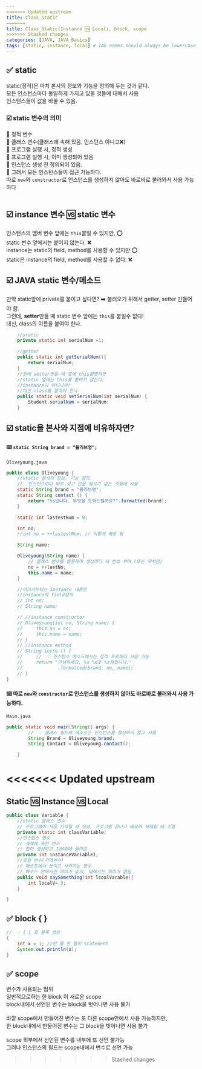 ```yaml
---
<<<<<<< Updated upstream
title: Class_Static
=======
title: Class_Static(Instance 🆚 Local), block, scope
>>>>>>> Stashed changes
categories: [JAVA, JAVA_Basics]
tags: [static, instance, local] # TAG names should always be lowercase
---
```


## ✅ static

static(정적)은 마치 본사의 정보와 기능을 정의해 두는 것과 같다. <br>
모든 인스턴스마다 동일하게 가지고 있을 것들에 대해서 사용 <br>
인스턴스들이 값을 바꿀 수 있음. <br>

### ☑️ static 변수의 의미

🟰 정적 변수<br>
🟰 클래스 변수(클래스에 속해 있음. 인스턴스 아니고❌)<br>
🟰 프로그램 실행 시, 정적 생성<br>
🟰 프로그램 실행 시, 이미 생성되어 있음<br>
🟰 인스턴스 생성 전 정의되어 있음.<br>
🟰 그래서 모든 인스턴스들이 접근 가능하다.<br>
따로 `new`와 `constructor`로 인스턴스를 생성하지 않아도 바로바로 불러와서 사용 가능하다 <br>
<br>

## ☑️ instance 변수 🆚 static 변수

인스턴스의 멤버 변수 앞에는 `this`붙일 수 있지만, ⭕️ <br>
static 변수 앞에서는 붙이지 않는다. ❌ <br>
instance는 static의 field, method를 사용할 수 있지만 ⭕️ <br>
static은 instance의 field, method를 사용할 수 없다. ❌ <br>

## ☑️ JAVA static 변수/메소드

만약 static앞에 private를 붙이고 싶다면? ➡️ 불러오기 위해서 getter, setter 만들어야 함. <br>
그런데, **setter**만들 때 static 변수 앞에는 `this`를 붙일수 없다! <br>
대신, class의 이름을 붙여야 한다.<br>

```java
    //static
    private static int serialNum =1;

    //getter
    public static int getSerialNum(){
        return serialNum;
    }
    //원래 setter만들 때 앞에 this붙였지만
    //static 앞에는 this를 붙이지 않는다.
    //instance가 아니니까!
    //대신 class를 붙여야 한다.
    public static void setSerialNum(int serialNum) {
        Student.serialNum = serialNum;
    }
```

## ☑️ static을 본사와 지점에 비유하자면?

#### ⌨️ `static String brand = "올리브영";`

`Oliveyoung.java`

```java
public class Oliveyoung {
    //static 본사의 정보, 기능 정의
    //  인스턴스마다 따로 갖고 있을 필요가 없는 것들에 사용
    static String brand = "올리브영";
    static String contact () {
        return "%s입니다. 무엇을 도와드릴까요?".formatted(brand);
    }

    static int lastestNum = 0;

    int no;
    //int no = ++lastestNum; // 이렇게 해도 됨

    String name;

    Oliveyoung(String name) {
        // 클래스 변수를 활용하여 생성마다 새 번호 부여 (또는 위처럼)
        no = ++lastNo;
        this.name = name;
    }

    //여기서부터는 instance 내용임
    //instance의 field정의
    // int no;
    // String name;

    // //instance constructor
    // Oliveyoung(int no, String name) {
    //     this.no = no;
    //     this.name = name;
    // }
    // //instance method
    // String intro () {
    //     //  💡 인스턴스 메소드에서는 정적 프로퍼티 사용 가능
    //     return "안녕하세요, %s %d호 %s점입니다."
    //             .formatted(brand, no, name);
    // }
}
```

#### ⌨️ 따로 `new`와 `constructor`로 인스턴스를 생성하지 않아도 바로바로 불러와서 사용 가능하다.

`Main.java`

```java
public static void main(String[] args) {
        //  💡 클래스 필드와 메소드는 인스턴스를 생성하지 않고 사용
        String Brand = Oliveyoung.brand;
        String Contact = Oliveyoung.contact();

    }
```
<<<<<<< Updated upstream
=======

## Static 🆚 Instance 🆚 Local

```java
public class Variable {
    //static 클래스 변수
    // 프로그램이 처음 시작될 때 생성, 프로그램 끝나고 메모리 해제할 때 소멸
    private static int classVariable;
    //인스턴스 변수
    // 객체에 속한 변수
    // 힙이 생성되고 JVM위에 올라감
    private int instanceVariable1;
    //로컬 변수(지역변수)
    // 메소드에서 쓰이고 사라지는 변수
    // 메소드 안에서만 의미가 있지, 밖에서는 의미가 없음
    public void saySomething(int lcoalVarable){
        int localV= 3;
    }

}
```

## ✅ block { }

```java
//  💡 { } 로 블록 생성
{
    int x = 1; //한 줄 한 줄이 statement
    System.out.println(x);
}
```

## ✅ scope

변수가 사용되는 범위 <br>
일반적으로하는 한 block 이 새로운 scope <br>
block내에서 선언된 변수는 block을 벗어나면 사용 불가 <br>
<br>
바깥 scope에서 만들어진 변수는 또 다른 scope안에서 사용 가능하지만, <br>
한 block내에서 만들어진 변수는 그 block을 벗어나면 사용 불가 <br>
<br>
scope 외부에서 선언된 변수를 내부에 또 선언 불가능 <br>
그러나 인스턴스의 필드는 scope내에서 변수로 선언 가능 <br>
>>>>>>> Stashed changes

